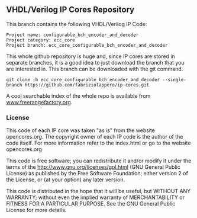 
## VHDL/Verilog IP Cores Repository

This branch contains the following VHDL/Verilog IP Code:

    Project name: configurable_bch_encoder_and_decoder
    Project category: ecc_core
    Project branch: ecc_core_configurable_bch_encoder_and_decoder

This whole github repository is huge and, since IP cores are stored in separate
branches, it is a good idea to just download the branch that you are interested
in. This branch can be downloaded with the git command.

    git clone -b ecc_core_configurable_bch_encoder_and_decoder --single-branch https://github.com/fabriziotappero/ip-cores.git

A cool searchable index of the whole repo is available from www.freerangefactory.org.


### License

This code of each IP core was taken "as is" from the website opencores.org.
The copyright owner of each IP code is the author of the code itself. For
more information refer to the index.html or go to the website opencores.org

This code is free software; you can redistribute it and/or modify it under the
terms of the http://www.gnu.org/licenses/gpl.html (GNU General Public License)
as published by the Free Software Foundation; either version 2 of the License,
or (at your option) any later version.

This code is distributed in the hope that it will be useful, but
WITHOUT ANY WARRANTY; without even the implied warranty of MERCHANTABILITY or
FITNESS FOR A	PARTICULAR PURPOSE. See the GNU General Public License for
more details.
